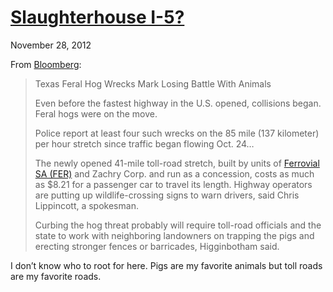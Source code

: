 # [Slaughterhouse I-5?](/2012/11/28/slaughterhouse-i-5/ "Slaughterhouse I-5?")

November 28, 2012


From [Bloomberg](http://www.bloomberg.com/news/2012-11-28/texas-feral-hog-wrecks-mark-losing-battle-with-animals.html):

> Texas Feral Hog Wrecks Mark Losing Battle With Animals
>
> Even before the fastest highway in the U.S. opened, collisions began. Feral hogs were on the move.
>
> Police report at least four such wrecks on the 85 mile (137 kilometer) per hour stretch since traffic began flowing Oct. 24…
>
> The newly opened 41-mile toll-road stretch, built by units of [Ferrovial SA (FER)](http://www.bloomberg.com/quote/FER:SM "Get Quote") and Zachry Corp. and run as a concession, costs as much as $8.21 for a passenger car to travel its length. Highway operators are putting up wildlife-crossing signs to warn drivers, said Chris Lippincott, a spokesman.
>
> Curbing the hog threat probably will require toll-road officials and the state to work with neighboring landowners on trapping the pigs and erecting stronger fences or barricades, Higginbotham said.

I don’t know who to root for here. Pigs are my favorite animals but toll roads are my favorite roads.